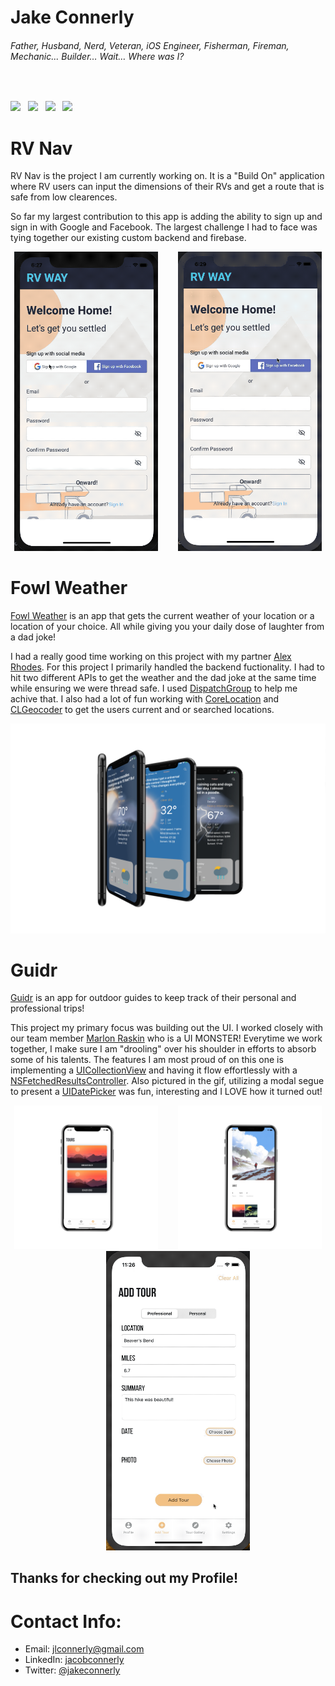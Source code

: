 # Jake Connerly
###### Father, Husband, Nerd, Veteran, iOS Engineer, Fisherman, Fireman, Mechanic... Builder… Wait… Where was I?
</br>

<a href="https://bb109343-ea29-4e9f-bfaa-8c0b89a85ae6.filesusr.com/ugd/dcf745_5c2b2ce37230498fbd95a734f3b817eb.pdf" download><img src="https://img.shields.io/badge/Download-Resume-ff69b4.svg?style=for-the-badge&logo=codeigniter&logoColor=white"></a>&nbsp;&nbsp;&nbsp;<a href="mailto:jlconnerly@gmail.com"><img src="https://img.shields.io/badge/Email-Jake-orange?style=for-the-badge&logo=gmail"></a>&nbsp;&nbsp;&nbsp;<a href="https://www.linkedin.com/in/jacob-connerly/" target="_blank"><img src="https://img.shields.io/badge/Linkedin-Jacobconnerly-blue?style=for-the-badge&logo=linkedin" ></a>&nbsp;&nbsp;&nbsp;<a href="https://twitter.com/jakeconnerly" target="_blank"><img src="https://img.shields.io/badge/Twitter-Jakeconnerly-informational?style=for-the-badge&logo=twitter"></a>

# RV Nav
RV Nav is the project I am currently working on.  It is a "Build On" application where RV users can input the dimensions of their RVs and get a route that is safe from low clearences. 

So far my largest contribution to this app is adding the ability to sign up and sign in with Google and Facebook.  The largest challenge I had to face was tying together our existing custom backend and firebase.

<p align="center">
<img src="Images/RVNavSignUpSignInGoogleGIF.gif" width="230"  title="SignUp/SignIn With Google">&nbsp;&nbsp;&nbsp;&nbsp;&nbsp;&nbsp;&nbsp;&nbsp;<img src="Images/RVNavSignUpSignInFacebookGIF.gif" width="230" title="SignUp/SignIn With Facebook">
</p>

# Fowl Weather
<a href="https://github.com/alexnrhodes">Fowl Weather</a> is an app that gets the current weather of your location or a location of your choice. All while giving you your daily dose of laughter from a dad joke!

I had a really good time working on this project with my partner <a href="https://github.com/alexnrhodes">Alex Rhodes</a>.  For this project I primarily handled the backend fuctionality.  I had to hit two different APIs to get the weather and the dad joke at the same time while ensuring we were thread safe.  I used <a href="https://developer.apple.com/documentation/dispatch/dispatchgroup">DispatchGroup</a> to help me achive that.  I also had a lot of fun working with <a href="https://developer.apple.com/documentation/corelocation">CoreLocation</a> and <a href="https://developer.apple.com/documentation/corelocation/clgeocoder">CLGeocoder</a> to get the users current and or searched locations.

<p align="center">
  <img src="Images/mockupFowlWeathercopy.png" width"230" title="Fowl Weather">
</p>

# Guidr
<a href="https://github.com/bw-guidr/guidr-ios">Guidr</a> is an app for outdoor guides to keep track of their personal and professional trips!

This project my primary focus was building out the UI.  I worked closely with our team member <a href="https://github.com/marlonjames71">Marlon Raskin</a> who is a UI MONSTER!  Everytime we work together, I make sure I am "drooling" over his shoulder in efforts to absorb some of his talents.  The features I am most proud of on this one is implementing a <a href="https://developer.apple.com/documentation/uikit/uicollectionview">UICollectionView</a> and having it flow effortlessly with a <a href="https://developer.apple.com/documentation/coredata/nsfetchedresultscontroller">NSFetchedResultsController</a>.  Also pictured in the gif, utilizing a modal segue to present a <a href="https://developer.apple.com/documentation/uikit/uidatepicker">UIDatePicker</a> was fun, interesting and I LOVE how it turned out!

<p align="center">
<img src="Images/GuiderTours.png" width="230"  title="Tours Collection View">&nbsp;&nbsp;&nbsp;&nbsp;&nbsp;&nbsp;&nbsp;&nbsp;<img src="Images/GuidrProfile.png" width="230" title="Profile View">&nbsp;&nbsp;&nbsp;&nbsp;&nbsp;&nbsp;&nbsp;&nbsp;<img src="Images/GuiderPopupGIF.gif" width="230" title="Date Popup View">
</p>

## Thanks for checking out my Profile!


# Contact Info:

- Email: jlconnerly@gmail.com
- LinkedIn: [jacobconnerly](https://www.linkedin.com/in/jacob-connerly/)
- Twitter: [@jakeconnerly](https://twitter.com/jakeconnerly)
